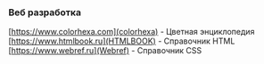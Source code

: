 ### Веб разработка

[https://www.colorhexa.com](colorhexa) - Цветная энциклопедия
[https://www.htmlbook.ru](HTMLBOOK) - Справочник HTML
[https://www.webref.ru](Webref) - Справочник CSS



